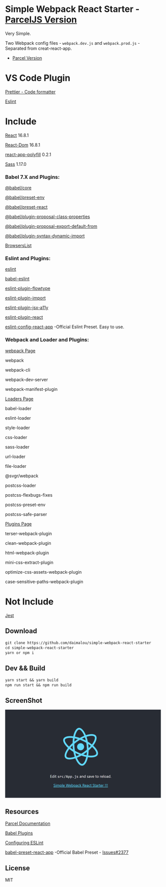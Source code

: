 # Simple Webpack React Starter  -  [ParcelJS Version](https://github.com/daimalou/simple-parcel-react-starter)

Very Simple.

Two Webpack config files - `webpack.dev.js` and `webpack.prod.js` - Separated from creat-react-app.


+ [Parcel Version](https://github.com/daimalou/simple-parcel-react-starter)


# VS Code Plugin

[Prettier - Code formatter](https://marketplace.visualstudio.com/items?itemName=esbenp.prettier-vscode)

[Eslint](https://marketplace.visualstudio.com/items?itemName=dbaeumer.vscode-eslint)

# Include

[React](https://reactjs.org) 16.8.1

[React-Dom](https://reactjs.org) 16.8.1

[react-app-polyfill](https://github.com/facebook/create-react-app/tree/master/packages/react-app-polyfill) 0.2.1

[Sass](https://sass-lang.com/install) 1.17.0

### Babel 7.X and Plugins:

[@babel/core](https://babeljs.io/docs/en/babel-core)

[@babel/preset-env](https://babeljs.io/docs/en/babel-preset-env)

[@babel/preset-react](https://babeljs.io/docs/en/babel-preset-react)

[@babel/plugin-proposal-class-properties](https://babeljs.io/docs/en/babel-plugin-proposal-class-properties)

[@babel/plugin-proposal-export-default-from](https://babeljs.io/docs/en/babel-plugin-proposal-export-default-from)

[@babel/plugin-syntax-dynamic-import](https://babeljs.io/docs/en/babel-plugin-syntax-dynamic-import)

[BrowsersList](https://github.com/browserslist/browserslist)

### Eslint and Plugins:

[eslint](https://github.com/eslint/eslint)

[babel-eslint](https://github.com/babel/babel-eslint)

[eslint-plugin-flowtype](https://github.com/gajus/eslint-plugin-flowtype)

[eslint-plugin-import](https://github.com/benmosher/eslint-plugin-import)

[eslint-plugin-jsx-a11y](https://github.com/evcohen/eslint-plugin-jsx-a11y)

[eslint-plugin-react](https://github.com/yannickcr/eslint-plugin-react)

[eslint-config-react-app](https://www.npmjs.com/package/eslint-config-react-app) -Official Eslint Preset. Easy to use.

### Webpack and Loader and Plugins:

[webpack Page](https://webpack.js.org/)

webpack

webpack-cli

webpack-dev-server

webpack-manifest-plugin

[Loaders Page](https://webpack.js.org/loaders)

babel-loader

eslint-loader

style-loader

css-loader

sass-loader

url-loader

file-loader

@svgr/webpack

postcss-loader

postcss-flexbugs-fixes

postcss-preset-env

postcss-safe-parser

[Plugins Page](https://webpack.js.org/plugins)

terser-webpack-plugin

clean-webpack-plugin

html-webpack-plugin

mini-css-extract-plugin

optimize-css-assets-webpack-plugin

case-sensitive-paths-webpack-plugin


# Not Include

[Jest](https://github.com/facebook/jest)


## Download

```
git clone https://github.com/daimalou/simple-webpack-react-starter
cd simple-webpack-react-starter
yarn or npm i
```

## Dev && Build

```
yarn start && yarn build
npm run start && npm run build
```

## ScreenShot
![ScreenShot](./screenshot.png)

## Resources

[Parcel Documentation](https://parceljs.org/getting_started.html)

[Babel Plugins](https://babeljs.io/docs/en/plugins)

[Configuring ESLint](https://eslint.org/docs/user-guide/configuring#specifying-parser-options)

[babel-preset-react-app](https://www.npmjs.com/package/babel-preset-react-app) -Official Babel Preset - [Issues#2377](https://github.com/facebook/create-react-app/issues/2377)

## License

MIT
